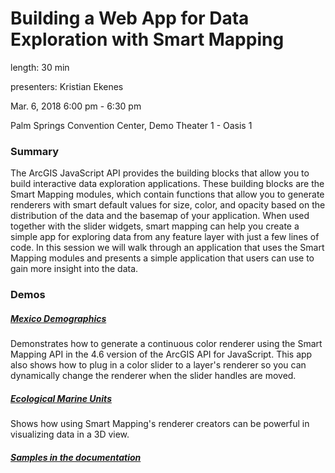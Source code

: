 # Building a Web App for Data Exploration with Smart Mapping

length: 30 min

presenters: Kristian Ekenes

Mar. 6, 2018 6:00 pm - 6:30 pm

Palm Springs Convention Center, Demo Theater 1 - Oasis 1

### Summary

The ArcGIS JavaScript API provides the building blocks that allow you to build interactive data exploration applications.  These building blocks are the Smart Mapping modules, which contain functions that allow you to generate renderers with smart default values for size, color, and opacity based on the distribution of the data and the basemap of your application. When used together with the slider widgets, smart mapping can help you create a simple app for exploring data from any feature layer with just a few lines of code.   In this session we will walk through an application that uses the Smart Mapping modules and presents a simple application that users can use to gain more insight into the data.


### Demos

##### [Mexico Demographics](https://ekenes.github.io/conferences/ds-2018/smart-mapping/demos/mexico-demographics/)

Demonstrates how to generate a continuous color renderer using the Smart Mapping API in the 4.6 version of the ArcGIS API for JavaScript. This app also shows how to plug in a color slider to a layer's renderer so you can dynamically change the renderer when the slider handles are moved.

##### [Ecological Marine Units](https://ekenes.github.io/conferences/ds-2018/smart-mapping/demos/emu/)

Shows how using Smart Mapping's renderer creators can be powerful in visualizing data in a 3D view.

##### [Samples in the documentation](https://developers.arcgis.com/javascript/latest/sample-code/index.html?search=smartmapping)